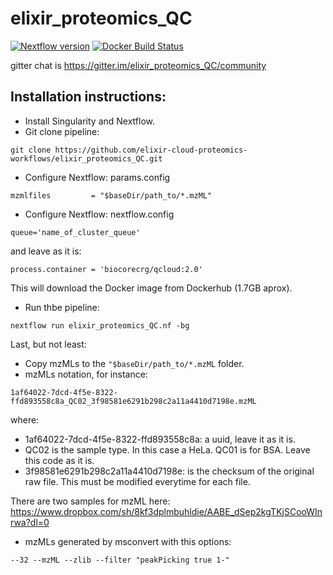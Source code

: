 # elixir_proteomics_QC
[![Nextflow version](https://img.shields.io/badge/nextflow-%E2%89%A50.31.0-brightgreen.svg)](https://www.nextflow.io/)
[![Docker Build Status](https://img.shields.io/docker/automated/biocorecrg/qcloud.svg)](https://cloud.docker.com/u/biocorecrg/repository/docker/biocorecrg/qcloud/builds)

gitter chat is https://gitter.im/elixir_proteomics_QC/community

## Installation instructions: 

* Install Singularity and Nextflow.
* Git clone pipeline: 

```
git clone https://github.com/elixir-cloud-proteomics-workflows/elixir_proteomics_QC.git
```

* Configure Nextflow: params.config 

```
mzmlfiles         = "$baseDir/path_to/*.mzML"
```

* Configure Nextflow: nextflow.config 

```
queue='name_of_cluster_queue'
```
and leave as it is: 

```
process.container = 'biocorecrg/qcloud:2.0'
```

This will download the Docker image from Dockerhub (1.7GB aprox). 

* Run thbe pipeline: 

```
nextflow run elixir_proteomics_QC.nf -bg
```
Last, but not least: 

* Copy mzMLs to the `"$baseDir/path_to/*.mzML` folder. 
* mzMLs notation, for instance: 
```
1af64022-7dcd-4f5e-8322-ffd893558c8a_QC02_3f98581e6291b298c2a11a4410d7198e.mzML 
```
where: 
* 1af64022-7dcd-4f5e-8322-ffd893558c8a: a uuid, leave it as it is. 
* QC02 is the sample type. In this case a HeLa. QC01 is for BSA. Leave this code as it is.
* 3f98581e6291b298c2a11a4410d7198e: is the checksum of the original raw file. This must be modified everytime for each file.

There are two samples for mzML here: https://www.dropbox.com/sh/8kf3dplmbuhldie/AABE_dSep2kgTKjSCooWInrwa?dl=0


* mzMLs generated by msconvert with this options: 
```
--32 --mzML --zlib --filter "peakPicking true 1-"
```

